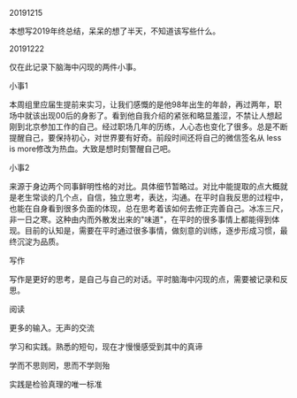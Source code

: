 20191215

本想写2019年终总结，呆呆的想了半天，不知道该写些什么。



20191222

仅在此记录下脑海中闪现的两件小事。



小事1

本周组里应届生提前来实习，让我们感慨的是他98年出生的年龄，再过两年，职场中就该出现00后的身影了。看到他自我介绍的紧张和略显羞涩，不禁让人想起刚到北京参加工作的自己。经过职场几年的历练，人心态也变化了很多。总是不断提醒自己，要保持初心，对世界要有好奇。前段时间还将自己的微信签名从 less is more修改为热血。大致是想时刻警醒自己吧。



小事2

来源于身边两个同事鲜明性格的对比。具体细节暂略过。对比中能提取的点大概就是老生常谈的几个点，自信，独立思考，表达，沟通。在平时自我反思的过程中，也能在自身看到很多负面的体现，总在思考着该如何去修正完善自己。冰冻三尺，非一日之寒。这种由内而外散发出来的"味道"，在平时的很多事情上都能得到体现。目前的认知是，需要在平时通过很多事情，做刻意的训练，逐步形成习惯，最终沉淀为品质。



写作

写作是更好的思考，是自己与自己的对话。平时脑海中闪现的点，需要被记录和反思。



阅读

更多的输入。无声的交流



学习和实践。熟悉的短句，现在才慢慢感受到其中的真谛

学而不思则罔，思而不学则殆

实践是检验真理的唯一标准



